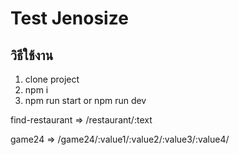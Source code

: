# Test Jenosize


## วิธีใช้งาน

1. clone project 
2. npm i
3. npm run start or npm run dev


find-restaurant => /restaurant/:text


game24 => /game24/:value1/:value2/:value3/:value4/
